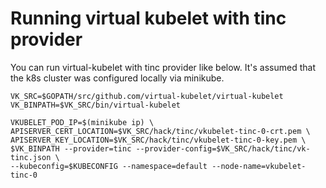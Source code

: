 # Running virtual kubelet with tinc provider


You can run virtual-kubelet with tinc provider like below.
It's assumed that the k8s cluster was configured locally via minikube.

```
VK_SRC=$GOPATH/src/github.com/virtual-kubelet/virtual-kubelet
VK_BINPATH=$VK_SRC/bin/virtual-kubelet

VKUBELET_POD_IP=$(minikube ip) \
APISERVER_CERT_LOCATION=$VK_SRC/hack/tinc/vkubelet-tinc-0-crt.pem \
APISERVER_KEY_LOCATION=$VK_SRC/hack/tinc/vkubelet-tinc-0-key.pem \
$VK_BINPATH --provider=tinc --provider-config=$VK_SRC/hack/tinc/vk-tinc.json \
--kubeconfig=$KUBECONFIG --namespace=default --node-name=vkubelet-tinc-0
```

